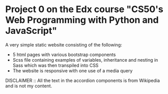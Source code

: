 # Project 0 on the Edx course "CS50's Web Programming with Python and JavaScript"

A very simple static website consisting of the following:
- 5 html pages with various bootstrap components
- Scss file containing examples of variables, inheritance and nesting in Sass which was then transpiled into CSS
- The website is responsive with one use of a media query

DISCLAIMER :: All the text in the accordion components is from Wikipedia and is not my content. 
